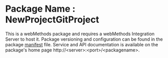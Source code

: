 # Package Name : NewProjectGitProject
This is a webMethods package and requires a webMethods Integration Server to host it. Package versioning and configuration can be found in the package [manifest](./NewProjectGitProject/manifest.v3) file. Service and API documentation is available on the package's home page http://&lt;server&gt;:&lt;port&gt;/&lt;packagename>.